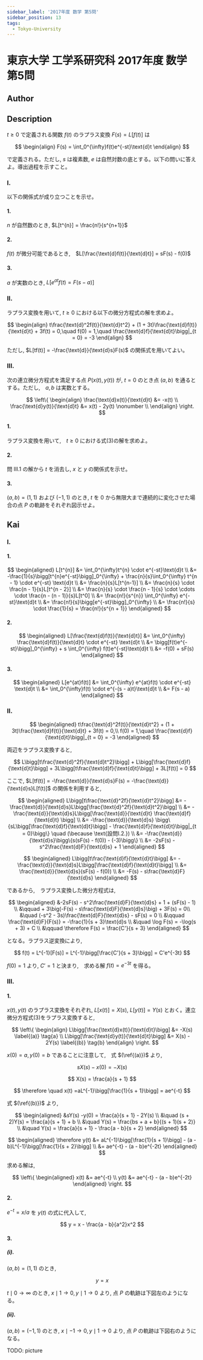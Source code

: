 ```yaml
---
sidebar_label: '2017年度 数学 第5問'
sidebar_position: 13
tags:
  - Tokyo-University
---
```


# 東京大学 工学系研究科 2017年度 数学 第5問

## **Author**

## **Description**
$t \ge 0$ で定義される関数 $f(t)$ のラプラス変換 $F(s) = L[f(t)]$ は

$$
\begin{align}
F(s) = \int_0^{\infty}f(t)e^{-st}\text{d}t
\end{align}
$$

で定義される。ただし, $s$ は複素数, $e$ は自然対数の底とする。以下の問いに答えよ。導出過程を示すこと。

### I.
以下の関係式が成り立つことを示せ。

#### 1.
$n$ が自然数のとき, $L[t^{n}] = \frac{n!}{s^{n+1}}$

#### 2.
$f(t)$ が微分可能であるとき,　$L[\frac{\text{d}f(t)}{\text{d}t}] = sF(s) - f(0)$

#### 3.
$a$ が実数のとき, $L[e^{at}f(t) = F(s - a)]$

### II.
ラプラス変換を用いて, $t \ge 0$ における以下の微分方程式の解を求めよ。

$$
\begin{align}
t\frac{\text{d}^2f(t)}{\text{d}t^2} + (1 + 3t)\frac{\text{d}f(t)}{\text{d}t} + 3f(t) = 0,\quad f(0) = 1,\quad \frac{\text{d}f}{\text{d}t}\bigg|_{t = 0} = -3
\end{align}
$$

ただし, $L[tf(t)] = -\frac{\text{d}}{\text{d}s}F(s)$ の関係式を用いてよい。

### III.
次の連立微分方程式を満足する点 $P(x(t),y(t))$ が, $t = 0$ のとき点 $(a,b)$ を通るとする。ただし,　$a ,b$ は実数とする。

$$
\left\{
\begin{align}
\frac{\text{d}x(t)}{\text{d}t} &= -x(t) \\
\frac{\text{d}y(t)}{\text{d}t} &= x(t) - 2y(t) \nonumber \\
\end{align}
\right.
$$

#### 1.
ラプラス変換を用いて,　$t \ge 0$ における式(3)の解を求めよ。

#### 2.
問 III.1 の解から $t$ を消去し, $x$ と $y$ の関係式を示せ。

#### 3.
$(a,b) = (1,1)$ および $(-1,1)$ のとき, $t$ を $0$ から無限大まで連続的に変化させた場合の点 $P$ の軌跡をそれぞれ図示せよ。

## **Kai**
### I.
#### 1.

$$
\begin{aligned}
L[t^{n}] &= \int_0^{\infty}t^{n} \cdot e^{-st}\text{d}t \\
&= -\frac{1}{s}\bigg[t^{n}e^{-st}\bigg]_0^{\infty} + \frac{n}{s}\int_0^{\infty} t^{n - 1} \cdot e^{-st} \text{d}t \\
&= \frac{n}{s}L[t^{n-1}] \\
&= \frac{n}{s} \cdot \frac{n - 1}{s}L[t^{n - 2}] \\
&= \frac{n}{s} \cdot \frac{n - 1}{s} \cdot \cdots \cdot \frac{n - (n - 1)}{s}L[t^0] \\
&= \frac{n!}{s^{n}} \int_0^{\infty} e^{-st}\text{d}t \\
&= \frac{n!}{s}\bigg[e^{-st}\bigg]_0^{\infty} \\
&= \frac{n!}{s} \cdot \frac{1}{s} = \frac{n!}{s^{n + 1}}
\end{aligned}
$$

#### 2.

$$
\begin{aligned}
L[\frac{\text{d}f(t)}{\text{d}t}] &= \int_0^{\infty} \frac{\text{d}f(t)}{\text{d}t} \cdot e^{-st} \text{d}t \\
&= \bigg[f(t)e^{-st}\bigg]_0^{\infty} + s \int_0^{\infty} f(t)e^{-st}\text{d}t \\
&= -f(0) + sF(s) 
\end{aligned}
$$

#### 3.

$$
\begin{aligned}
L[e^{at}f(t)] &= \int_0^{\infty} e^{at}f(t) \cdot e^{-st} \text{d}t \\
&= \int_0^{\infty}f(t) \cdot e^{-(s - a)t}\text{d}t \\
&= F(s - a)
\end{aligned}
$$

### II.

$$
\begin{aligned}
t\frac{\text{d}^2f(t)}{\text{d}t^2} + (1 + 3t)\frac{\text{d}f(t)}{\text{d}t} + 3f(t) = 0,\\
f(0) = 1,\quad \frac{\text{d}f}{\text{d}t}\bigg|_{t = 0} = -3
\end{aligned}
$$

両辺をラプラス変換すると,

$$
L\bigg[t\frac{\text{d}^2f}{\text{d}t^2}\bigg] + L\bigg[\frac{\text{d}f}{\text{d}t}\bigg] + 3L\bigg[t\frac{\text{d}f}{\text{d}t}\bigg] + 3L[f(t)] = 0
$$

ここで, $L[tf(t)] = -\frac{\text{d}}{\text{d}s}F(s) = -\frac{\text{d}}{\text{d}s}L[f(t)]$ の関係を利用すると,

$$
\begin{aligned}
L\bigg[t\frac{\text{d}^2f}{\text{d}t^2}\bigg] &= -\frac{\text{d}}{\text{d}s}L\bigg[\frac{\text{d}^2f}{\text{d}t^2}\bigg] \\
&= -\frac{\text{d}}{\text{d}s}L\bigg[\frac{\text{d}}{\text{d}t} \frac{\text{d}f}{\text{d}t} \bigg] \\
&= -\frac{\text{d}}{\text{d}s} \bigg\{sL\bigg[\frac{\text{d}f}{\text{d}t}\bigg] - \frac{\text{d}f}{\text{d}t}\bigg|_{t = 0}\bigg\} \quad (\because \text{設問I.2.}) \\
&= -\frac{\text{d}}{\text{d}s}\bigg\{s(sF(s) - f(0)) - (-3)\bigg\} \\   
&= -2sF(s) - s^2\frac{\text{d}F}{\text{d}s} + 1
\end{aligned}
$$

$$
\begin{aligned}
L\bigg[t\frac{\text{d}f}{\text{d}t}\bigg] &= -\frac{\text{d}}{\text{d}s}L\bigg[\frac{\text{d}f}{\text{d}t}\bigg] \\
&= \frac{\text{d}}{\text{d}s}(sF(s) - f(0)) \\
&= -F(s) - s\frac{\text{d}F}{\text{d}s}
\end{aligned}
$$

であるから,　ラプラス変換した微分方程式は,　

$$
\begin{aligned}
&-2sF(s) - s^2\frac{\text{d}F}{\text{d}s} + 1 + (sF(s) - 1) \\
&\qquad + 3\big(-F(s) - s\frac{\text{d}F}{\text{d}s}\big) + 3F(s) = 0\\
&\quad (-s^2 - 3s)\frac{\text{d}F}{\text{d}s} - sF(s) = 0 \\
&\qquad \frac{\text{d}F}{F(s)} = -\frac{1}{s + 3}\text{d}s \\
&\quad \log F(s) = -\log(s + 3) + C \\
&\qquad \therefore F(s) = \frac{C'}{s + 3}
\end{aligned}
$$

となる。ラプラス逆変換により,

$$
f(t) = L^{-1}[F(s)] = L^{-1}\bigg[\frac{C'}{s + 3}\bigg] = C'e^{-3t}
$$

$f(0) = 1$ より, $C' = 1$ と決まり,　求める解 $f(t)=e^{-3t}$ を得る。

### III.
#### 1.
$x(t),y(t)$ のラプラス変換をそれぞれ, $L[x(t)] = X(s)$, $L[y(t)] = Y(s)$ とおく。連立微分方程式(3)をラプラス変換すると,

$$
\left\{
\begin{align}
L\bigg[\frac{\text{d}x(t)}{\text{d}t}\bigg] &= -X(s) \label{(a)} \tag{a} \\
L\bigg[\frac{\text{d}y(t)}{\text{d}t}\bigg] &= X(s) - 2Y(s) \label{(b)} \tag{b}
\end{align}
\right.
$$

$x(0) = a ,y(0) = b$ であることに注意して,　式 $(\ref{(a)})$ より,

$$
sX(s) - x(0) = -X(s)
$$

$$
X(s) = \frac{a}{s + 1}
$$

$$
\therefore \quad x(t) =aL^{-1}\bigg[\frac{1}{s + 1}\bigg] = ae^{-t}
$$

式 $(\ref{(b)})$ より,

$$
\begin{aligned}
&sY(s) -y(0) = \frac{a}{s + 1} - 2Y(s) \\
&\quad (s + 2)Y(s) = \frac{a}{s + 1} + b \\
&\quad Y(s) = \frac{bs + a + b}{(s + 1)(s + 2)} \\
&\quad Y(s) = \frac{a}{s + 1} - \frac{a - b}{s + 2}
\end{aligned}
$$

$$
\begin{aligned}
\therefore y(t) &= aL^{-1}\bigg[\frac{1}{s + 1}\bigg] -  (a - b)L^{-1}\bigg[\frac{1}{s + 2}\bigg] \\
&= ae^{-t} - (a - b)e^{-2t}
\end{aligned}
$$

求める解は,

$$
\left\{
\begin{aligned}
x(t) &= ae^{-t} \\
y(t) &= ae^{-t} - (a - b)e^{-2t}
\end{aligned}
\right.
$$

#### 2.
$e^{-t} = x/a$ を $y(t)$ の式に代入して,

$$
y = x - \frac{a - b}{a^2}x^2
$$

#### 3.
##### (i).
$(a,b) = (1,1)$ のとき,

$$
y = x
$$

$t\mid 0 \rightarrow \infty$ のとき, $x\mid 1 \rightarrow 0 ,y\mid 1 \rightarrow 0$ より, 点 $P$ の軌跡は下図左のようになる。

##### (ii).
$(a,b) = (-1,1)$ のとき, $x\mid -1 \rightarrow 0, y\mid 1 \rightarrow 0$ より, 点 $P$ の軌跡は下図右のようになる。

TODO: picture